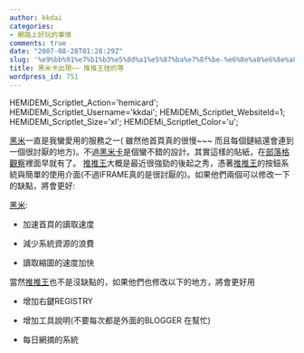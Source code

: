 ```yaml
---
author: kkdai
categories:
- 網路上好玩的事情
comments: true
date: "2007-08-28T01:28:29Z"
slug: '%e9%bb%91%e7%b1%b3%e5%8d%a1%e5%87%ba%e7%8f%be-%e6%8e%a8%e6%8e%a8%e7%8e%8b%e6%8c%ab%e7%9a%84%e7%ad%89'
title: 黑米卡出現~~ 推推王挫的等
wordpress_id: 751
---
```



HEMiDEMi_Scriptlet_Action='hemicard';
HEMiDEMi_Scriptlet_Username='kkdai';
HEMiDEMi_Scriptlet_WebsiteId=1;
HEMiDEMi_Scriptlet_Size='xl';
HEMiDEMi_Scriptlet_Color='u';




[黑米](http://www.hemidemi.com/home)一直是我蠻愛用的服務之一( 雖然他首頁真的很慢~~~ 而且每個鏈結還會連到一個很討厭的地方)。不過[黑米卡](http://www.hemidemi.com/blogtools/hemicard)是個蠻不錯的設計。其實這樣的貼紙，在[部落格觀察](http://look.urs.tw/)裡面早就有了。 [推推王](http://funp.com/)大概是最近很強勁的後起之秀，憑著[推推王](http://funp.com/)的按鈕系統與簡單的使用介面(不過IFRAME真的是很討厭的)。如果他們兩個可以修改一下的缺點，將會更好:

[黑米](http://www.hemidemi.com/home):



	
  * 加速首頁的讀取速度

	
  * 減少系統資源的浪費

	
  * 讀取縮圖的速度加快


當然[推推王](http://funp.com/)也不是沒缺點的，如果他們也修改以下的地方，將會更好用



	
  * 增加右鍵REGISTRY

	
  * 增加工具說明(不要每次都是外面的BLOGGER 在幫忙)

	
  * 每日網摘的系統


